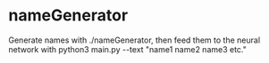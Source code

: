 # nameGenerator
Generate names with ./nameGenerator, then feed them to the neural network with python3 main.py --text "name1 name2 name3 etc." 
